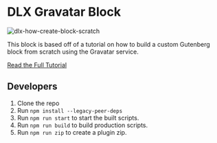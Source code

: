 # DLX Gravatar Block

![dlx-how-create-block-scratch](https://github.com/DLXPlugins/dlx-gravatar-block/assets/636521/c1506af6-a745-421e-98ab-3ff3269640b8)

This block is based off of a tutorial on how to build a custom Gutenberg block from scratch using the Gravatar service.

<a href="https://dlxplugins.com/tutorials/how-to-create-a-custom-gutenberg-gravatar-block-from-scratch/">Read the Full Tutorial</a>

## Developers

1. Clone the repo
2. Run `npm install --legacy-peer-deps`
3. Run `npm run start` to start the built scripts.
4. Run `npm run build` to build production scripts.
5. Run `npm run zip` to create a plugin zip.
